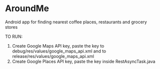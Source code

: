 # AroundMe
Android app for finding nearest coffee places, restaurants and grocery stores

TO RUN:
1. Create Google Maps API key, paste the key to debug/res/values/google_maps_api.xml and to release/res/values/google_maps_api.xml
2. Create Google Places API key, paste the key inside RestAsyncTask.java

